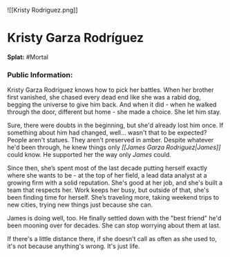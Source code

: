 ![[Kristy Rodriguez.png]]
# Kristy Garza Rodríguez
**Splat:** #Mortal 
### Public Information:  

Kristy Garza Rodríguez knows how to pick her battles. When her brother first vanished, she chased every dead end like she was a rabid dog, begging the universe to give him back. And when it did - when he walked through the door, different but home - she made a choice. She let him stay.

Sure, there were doubts in the beginning, but she'd already lost him once. If something about him had changed, well... wasn't that to be expected? People aren't statues. They aren't preserved in amber. Despite whatever he'd been through, he knew things only *[[James Garza Rodriguez|James]]* could know. He supported her the way only *James* could.

Since then, she’s spent most of the last decade putting herself exactly where she wants to be - at the top of her field, a lead data analyst at a growing firm with a solid reputation. She's good at her job, and she's built a team that respects her. Work keeps her busy, but outside of that, she's been finding time for herself. She’s traveling more, taking weekend trips to new cities, trying new things just because she can.

James is doing well, too. He finally settled down with the "best friend" he'd been mooning over for decades. She can stop worrying about them at last.

If there's a little distance there, if she doesn’t call as often as she used to, it's not because anything's wrong. It's just life.